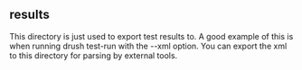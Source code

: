 results
-------

This directory is just used to export test results to. A good example of this is
when running drush test-run with the --xml option. You can export the xml to
this directory for parsing by external tools.
